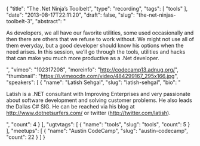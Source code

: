 {
  "title": "The .Net Ninja’s Toolbelt",
  "type": "recording",
  "tags": [
    "tools"
  ],
  "date": "2013-08-17T22:11:20",
  "draft": false,
  "slug": "the-net-ninjas-toolbelt-3",
  "abstract": "<p>As developers, we all have our favorite utilities, some used occasionally and then there are others that we refuse to work without. We might not use all of them everyday, but a good developer should know his options when the need arises. In this session, we’ll go through the tools, utilities and hacks that can make you much more productive as a .Net developer.</p>",
  "vimeo": "102317208",
  "moreinfo": "http://codecamp13.adnug.org/",
  "thumbnail": "https://i.vimeocdn.com/video/484299167_295x166.jpg",
  "speakers": [
    {
      "name": "Latish Sehgal",
      "slug": "latish-sehgal",
      "bio": "<p>Latish is a .NET consultant with Improving Enterprises and very passionate about software development and solving customer problems. He also leads the Dallas C# SIG. He can be reached via his blog at http://www.dotnetsurfers.com/ or twitter (http://twitter.com/latish).</p>",
      "count": 4
    }
  ],
  "ugtvtags": [
    {
      "name": "tools",
      "slug": "tools",
      "count": 5
    }
  ],
  "meetups": [
    {
      "name": "Austin CodeCamp",
      "slug": "austin-codecamp",
      "count": 22
    }
  ]
}